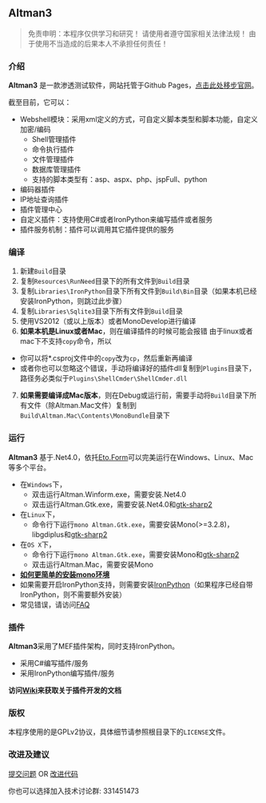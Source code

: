 ## Altman3
> 免责申明：本程序仅供学习和研究！
> 请使用者遵守国家相关法律法规！
> 由于使用不当造成的后果本人不承担任何责任！

### 介绍
**Altman3** 是一款渗透测试软件，网站托管于Github Pages，[点击此处移步官网](http://altman.keepwn.com)。

截至目前，它可以：

- Webshell模块：采用xml定义的方式，可自定义脚本类型和脚本功能，自定义加密/编码
	- Shell管理插件
	- 命令执行插件
	- 文件管理插件
	- 数据库管理插件
	- 支持的脚本类型有：asp、aspx、php、jspFull、python
- 编码器插件
- IP地址查询插件
- 插件管理中心
- 自定义插件：支持使用C#或者IronPython来编写插件或者服务
- 插件服务机制：插件可以调用其它插件提供的服务

### 编译
1. 新建`Build`目录
2. 复制`Resources\RunNeed`目录下的所有文件到`Build`目录
3. 复制`Libraries\IronPython`目录下所有文件到`Build\Bin`目录（如果本机已经安装IronPython，则跳过此步骤）
4. 复制`Libraries\Sqlite3`目录下所有文件到`Build`目录
5. 使用VS2012（或以上版本）或者MonoDevelop进行编译
6. **如果本机是Linux或者Mac**，则在编译插件的时候可能会报错
  由于linux或者mac下不支持`copy`命令，所以
  - 你可以将*.csproj文件中的`copy`改为`cp`，然后重新再编译
  - 或者你也可以忽略这个错误，手动将编译好的插件dll复制到`Plugins`目录下，路径务必类似于`Plugins\ShellCmder\ShellCmder.dll`
7. **如果需要编译成Mac版本**，则在Debug或运行前，需要手动将`Build`目录下所有文件（除Altman.Mac文件）复制到`Build\Altman.Mac\Contents\MonoBundle`目录下

### 运行
**Altman3** 基于.Net4.0，依托[Eto.Form](https://github.com/picoe/Eto)可以完美运行在Windows、Linux、Mac等多个平台。

- 在`Windows`下，
	- 双击运行Altman.Winform.exe，需要安装.Net4.0
	- 双击运行Altman.Gtk.exe，需要安装.Net4.0和[gtk-sharp2](http://download.xamarin.com/GTKforWindows/Windows/gtk-sharp-2.12.25.msi)
- 在`Linux`下，
	- 命令行下运行`mono Altman.Gtk.exe`，需要安装Mono(>=3.2.8)，libgdiplus和[gtk-sharp2](https://github.com/mono/gtk-sharp/releases/tag/gtk-sharp-2.12.27)
- 在`OS X`下，
	- 命令行下运行`mono Altman.Gtk.exe`，需要安装Mono和[gtk-sharp2](https://github.com/mono/gtk-sharp/releases/tag/gtk-sharp-2.12.27)
	- 双击运行Altman.Mac，需要安装Mono
- [**如何更简单的安装mono环境**](http://www.mono-project.com/download/)
- 如果需要开启IronPython支持，则需要安装[IronPython](http://ironpython.codeplex.com/)（如果程序已经自带IronPython，则不需要额外安装）
- 常见错误，请访问[FAQ](https://github.com/keepwn/Altman/wiki/FAQ)

### 插件
**Altman3**采用了MEF插件架构，同时支持IronPython。

- 采用C#编写插件/服务
- 采用IronPython编写插件/服务

**访问[Wiki](https://github.com/keepwn/Altman/wiki)来获取关于插件开发的文档**

### 版权
本程序使用的是GPLv2协议，具体细节请参照根目录下的`LICENSE`文件。

### 改进及建议

[提交问题](https://github.com/keepwn/Altman/issues) OR [改进代码](https://github.com/keepwn/Altman/pulls)

你也可以选择加入技术讨论群:  331451473